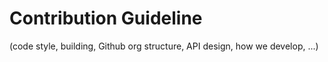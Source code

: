 # Contribution Guideline

(code style, building, Github org structure, API design, how we develop, ...)
